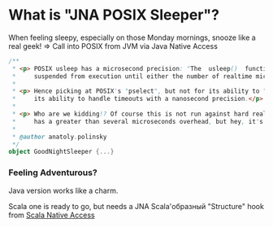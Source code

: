 # What is "JNA POSIX Sleeper"?

When feeling sleepy, especially on those Monday mornings, snooze like a real geek! => Call into POSIX from JVM via Java Native Access 

```scala
/**
 * <p> POSIX usleep has a microsecond precision: "The  usleep()  function shall cause the calling thread to be
 *     suspended from execution until either the number of realtime microseconds" </p>
 *
 * <p> Hence picking at POSIX's "pselect", but not for its ability to "monitor multiple file descriptors", rather for
 *     its ability to handle timeouts with a nanosecond precision.</p>
 *
 * <p> Who are we kidding!? Of course this is not run against hard realtime RTOS microkernel, and of course JNA it self
 *     has a greater than several microseconds overhead, but hey, it's fun !!! </p>
 *
 * @author anatoly.polinsky
 */
object GoodNightSleeper {...}
```

### Feeling Adventurous?

Java version works like a charm. 

Scala one is ready to go, but needs a JNA Scala'образный "Structure" hook from [Scala Native Access](http://code.google.com/p/scala-native-access/)

